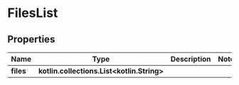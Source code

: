 
# FilesList

## Properties
Name | Type | Description | Notes
------------ | ------------- | ------------- | -------------
**files** | **kotlin.collections.List&lt;kotlin.String&gt;** |  | 



